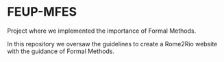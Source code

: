 # FEUP-MFES

Project where we implemented the importance of Formal Methods.

In this repository we oversaw the guidelines to create a Rome2Rio website with the guidance of Formal Methods.
